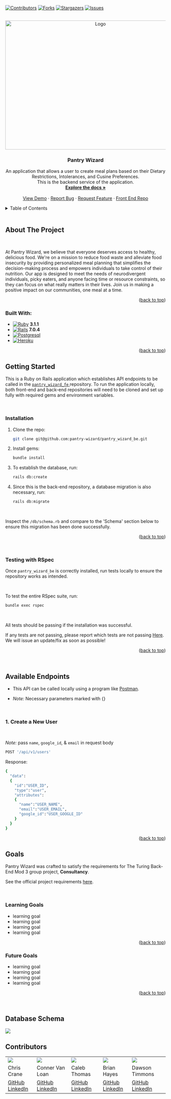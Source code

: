 <a name="readme-top"></a>

[![Contributors][contributors-shield]][contributors-url]
[![Forks][forks-shield]][forks-url]
[![Stargazers][stars-shield]][stars-url]
[![Issues][issues-shield]][issues-url]




<br />
<div align="center">
  <a href="https://github.com/pantry-wizard/pantry_wizard_be">
    <img src="https://user-images.githubusercontent.com/117066950/231888243-b836b725-b848-4151-a449-6564fd7d4e5e.png" alt="Logo" width="582" height="404">
  </a>

<h3 align="center">Pantry Wizard</h3>

  <p align="center">
    An application that allows a user to create meal plans based on their Dietary Restrictions, Intolerances, and Cusine Preferences. 
    <br>
    This is the backend service of the application.
    <br />
    <a href="https://github.com/github_username/repo_name"><strong>Explore the docs »</strong></a>
    <br />
    <br />
    <a href="https://github.com/github_username/repo_name">View Demo</a>
    ·
    <a href="https://github.com/pantry-wizard/pantry_wizard_be/issues">Report Bug</a>
    ·
    <a href="https://github.com/pantry-wizard/pantry_wizard_be/issues">Request Feature</a>
    ·
    <a href="https://github.com/pantry-wizard/pantry_wizard_fe">Front End Repo</a>
  </p>
</div>



<!-- TABLE OF CONTENTS -->
<details>
  <summary>Table of Contents</summary>
  <ol>
    <li>
      <a href="#about-the-project">About The Project</a>
      <ul>
        <li><a href="#built-with">Built With</a></li>
      </ul>
    </li>
    <li>
      <a href="#getting-started">Getting Started</a>
      <ul>
        <li><a href="#installation">Installation</a></li>
      </ul>
    </li>
    <li><a href="#usage">Usage</a></li>
    <li><a href="#roadmap">Roadmap</a></li>
    <li><a href="#contributing">Contributing</a></li>
    <li><a href="#license">License</a></li>
    <li><a href="#contact">Contact</a></li>
    <li><a href="#acknowledgments">Acknowledgments</a></li>
  </ol>
</details>


<br>

<!-- ABOUT THE PROJECT -->
## About The Project
<br>

At Pantry Wizard, we believe that everyone deserves access to healthy, delicious food. We're on a mission to reduce food waste and alleviate food insecurity by providing personalized meal planning that simplifies the decision-making process and empowers individuals to take control of their nutrition. Our app is designed to meet the needs of neurodivergent individuals, picky eaters, and anyone facing time or resource constraints, so they can focus on what really matters in their lives. Join us in making a positive impact on our communities, one meal at a time.

<p align="right">(<a href="#readme-top">back to top</a>)</p>



### Built With:

* [![Ruby]][Ruby-url] **3.1.1**
* [![Rails]][Rails-url] **7.0.4**
* [![Postgresql]][Postgresql-url]
* [![Heroku]][Heroku-url]

<p align="right">(<a href="#readme-top">back to top</a>)</p>



<!-- GETTING STARTED -->
## Getting Started

This is a Ruby on Rails application which establishes API endpoints to be called in the <a href="https://github.com/pantry-wizard/pantry_wizard_fe"> `pantry_wizard_fe` </a> repository. To run the application locally, both front-end and back-end repositories will need to be cloned and set up fully with required gems and environment variables.

<br>

### Installation

1. Clone the repo:
   ```bash
   git clone git@github.com:pantry-wizard/pantry_wizard_be.git
   ```

2. Install gems:
   ```bash
   bundle install
   ```

3. To establish the database, run:
   ```bash
   rails db:create
   ```

4. Since this is the back-end repository, a database migration is also necessary, run:
   ```bash
   rails db:migrate
   ```
<br>

  Inspect the `/db/schema.rb` and compare to the 'Schema' section below to ensure this migration has been done successfully.

<p align="right">(<a href="#readme-top">back to top</a>)</p>

<br>


### Testing with RSpec

Once `pantry_wizard_be` is correctly installed, run tests locally to ensure the repository works as intended.

<br>

  To test the entire RSpec suite, run:
   ```bash
   bundle exec rspec
   ```

<br>

All tests should be passing if the installation was successful. 

If any tests are not passing, please report which tests are not passing <a href="https://github.com/pantry-wizard/pantry_wizard_be/issues">Here</a>. We will issue an update/fix as soon as possible!


<p align="right">(<a href="#readme-top">back to top</a>)</p>

<br>


## Available Endpoints
- This API can be called locally using a program like [Postman](https://www.postman.com).

- *Note:* Necessary parameters marked with {}

<br>

### 1. Create a New User
<br>

*Note:* pass `name`, `google_id`, & `email` in request body


```bash
POST '/api/v1/users'
```

   
Response:
```bash
{
  "data":
  {
    "id":"USER_ID",
    "type":"user",
    "attributes":
    {
      "name":"USER_NAME",
      "email":"USER_EMAIL",
      "google_id":"USER_GOOGLE_ID"
    }
  }
}
```


<p align="right">(<a href="#readme-top">back to top</a>)</p>


## Goals

Pantry Wizard was crafted to satisfy the requirements for The Turing Back-End Mod 3 group project, **Consultancy**. 

See the official project requirements [here](https://backend.turing.edu/module3/projects/consultancy/).

<br>

### Learning Goals
- learning goal
- learning goal
- learning goal
- learning goal

<p align="right">(<a href="#readme-top">back to top</a>)</p>

### Future Goals
- learning goal
- learning goal
- learning goal
- learning goal

<p align="right">(<a href="#readme-top">back to top</a>)</p>

<br>

## Database Schema

<img src="https://user-images.githubusercontent.com/117066950/231925266-0c94620d-a411-4649-a073-e09622d44edf.png">

<br>

## Contributors
<table>
  <tr>
    <td><img src="https://avatars.githubusercontent.com/u/116330317?s=120&v=4"></td>
    <td><img src="https://avatars.githubusercontent.com/u/88596340?s=120&v=4"></td>
    <td><img src="https://avatars.githubusercontent.com/u/104170346?s=120&v=4"></td>
    <td><img src="https://avatars.githubusercontent.com/u/71752551?s=120&v=4"></td>
    <td><img src="https://avatars.githubusercontent.com/u/117066950?s=120&v=4"></td>
  </tr>
  <tr>
    <td>Chris Crane</td>
    <td>Conner Van Loan</td>
    <td>Caleb Thomas</td>
    <td>Brian Hayes</td>
    <td>Dawson Timmons</td>
  </tr>
  <tr>
    <td>
      <a href="https://github.com/GreenGogh47">GitHub</a><br>
      <a href="https://www.linkedin.com/in/chris-crane-16106814/">LinkedIn</a>
    </td>
    <td>
      <a href="https://github.com/C-V-L">GitHub</a><br>
      <a href="https://www.linkedin.com/in/conner-van-loan/">LinkedIn</a>
    </td>
    <td>
      <a href="https://github.com/cjthomas00">GitHub</a><br>
      <a href="https://www.linkedin.com/in/calebjthomas/">LinkedIn</a>
    </td>
    <td>
      <a href="https://github.com/Bphayes1200">GitHub</a><br>
      <a href="https://www.linkedin.com/in/brian-hayes-363812204/">LinkedIn</a>
    </td>
    <td>
      <a href="https://github.com/DMTimmons1">GitHub</a><br>
      <a href="https://www.linkedin.com/in/dawson-timmons/">LinkedIn</a>
    </td>
  </tr>
</table>


<!-- MARKDOWN LINKS & IMAGES -->
[contributors-shield]: https://img.shields.io/github/contributors/pantry-wizard/pantry_wizard_be.svg?style=for-the-badge
[contributors-url]: https://github.com/pantry-wizard/pantry_wizard_be/graphs/contributors
[forks-shield]: https://img.shields.io/github/forks/pantry-wizard/pantry_wizard_be.svg?style=for-the-badge
[forks-url]: https://github.com/pantry-wizard/pantry_wizard_be/network/members
[stars-shield]: https://img.shields.io/github/stars/pantry-wizard/pantry_wizard_be.svg?style=for-the-badge
[stars-url]: https://github.com/pantry-wizard/pantry_wizard_be/stargazers
[issues-shield]: https://img.shields.io/github/issues/pantry-wizard/pantry_wizard_be.svg?style=for-the-badge
[issues-url]: https://github.com/pantry-wizard/pantry_wizard_be/issues
[license-shield]: https://img.shields.io/github/license/pantry-wizard/pantry_wizard_be.svg?style=for-the-badge
[license-url]: https://github.com/pantry-wizard/pantry_wizard_be/blob/master/LICENSE.txt
[linkedin-shield]: https://img.shields.io/badge/-LinkedIn-black.svg?style=for-the-badge&logo=linkedin&colorB=555
[linkedin-url]: https://linkedin.com/in/linkedin_username
[product-screenshot]: images/screenshot.png
[Ruby]: https://img.shields.io/badge/ruby-000000?style=for-the-badge&logo=ruby&logoColor=red
[Ruby-url]: https://www.ruby-lang.org/en/
[Rails]: https://img.shields.io/badge/rails-red?style=for-the-badge&logo=rubyonrails&logoColor=white&color=red
[Rails-url]: https://rubyonrails.org/
[Postgresql]: https://img.shields.io/badge/postgresql-3386FF?style=for-the-badge&logo=postgresql&logoColor=FFFFFF
[Postgresql-url]: https://www.postgresql.org/
[Heroku]: https://img.shields.io/badge/Heroku-430098?style=for-the-badge&logo=heroku&logoColor=white
[Heroku-url]: https://www.heroku.com/